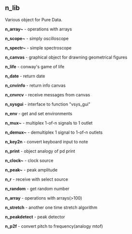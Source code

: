 n_lib
-----

Various object for Pure Data.

**n_array~** - operations with arrays

**n_scope~** - simply oscilloscope

**n_spectr~** - simple spectroscope

**n_canvas** - graphical object for drawning geometrical figures

**n_life** - conway's game of life

**n_date** - return date

**n_cnvinfo** - return info canvas

**n_cnvrcv** - receive messages from canvas

**n_sysgui** - interface to function "vsys_gui"

**n_env** - get and set environments

**n_mux~** - multiplex 1-of-n signals to 1 outlet

**n_demux~** - demultiplex 1 signal to 1-of-n outlets

**n_key2n** - convert keyboard input to note

**n_print** - object analogy of pd print

**n_clock~** - clock source

**n_peak~** - peak amplitude

**n_r** - receive with select source

**n_random** - get random number

**n_array** - operations with arrays(>100)

**n_stretch** - another one time stretch algorithm

**n_peakdetect** - peak detector

**n_p2f** - convert pitch to frequency(analogy mtof)

